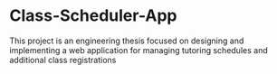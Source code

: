 # Class-Scheduler-App
This project is an engineering thesis focused on designing and implementing a web application for managing tutoring schedules and additional class registrations
